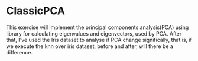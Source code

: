 # ClassicPCA
 This exercise will implement the principal components analysis(PCA) using library for calculating eigenvalues and eigenvectors, used by PCA. After that, I've used the Iris dataset to analyse if PCA change significally, that is, if we execute the knn over iris dataset, before and after, will there be a difference.

